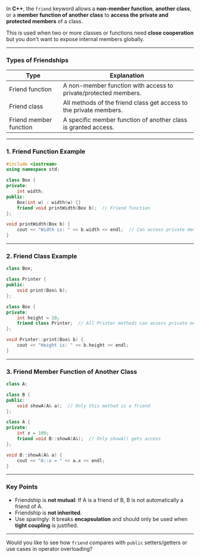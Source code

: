In **C++**, the `friend` keyword allows a **non-member function**, **another class**, or a **member function of another class** to **access the private and protected members** of a class.

This is used when two or more classes or functions need **close cooperation** but you don't want to expose internal members globally.

---

### **Types of Friendships**

| Type                           | Explanation                                                                 |
|--------------------------------|-----------------------------------------------------------------------------|
| Friend function                | A non-member function with access to private/protected members.             |
| Friend class                   | All methods of the friend class get access to the private members.          |
| Friend member function         | A specific member function of another class is granted access.              |

---

### **1. Friend Function Example**

```cpp
#include <iostream>
using namespace std;

class Box {
private:
    int width;
public:
    Box(int w) : width(w) {}
    friend void printWidth(Box b);  // Friend function
};

void printWidth(Box b) {
    cout << "Width is: " << b.width << endl;  // Can access private member
}
```

---

### **2. Friend Class Example**

```cpp
class Box;

class Printer {
public:
    void print(Box& b);
};

class Box {
private:
    int height = 10;
    friend class Printer;  // All Printer methods can access private members
};

void Printer::print(Box& b) {
    cout << "Height is: " << b.height << endl;
}
```

---

### **3. Friend Member Function of Another Class**

```cpp
class A;

class B {
public:
    void showA(A& a);  // Only this method is a friend
};

class A {
private:
    int x = 100;
    friend void B::showA(A&);  // Only showA() gets access
};

void B::showA(A& a) {
    cout << "A::x = " << a.x << endl;
}
```

---

### **Key Points**

- Friendship is **not mutual**: If A is a friend of B, B is not automatically a friend of A.
- Friendship is **not inherited**.
- Use sparingly: It breaks **encapsulation** and should only be used when **tight coupling** is justified.

---

Would you like to see how `friend` compares with `public` setters/getters or use cases in operator overloading?
